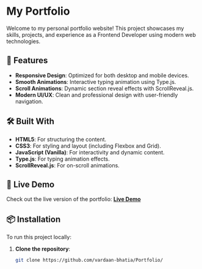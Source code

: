 # My Portfolio

Welcome to my personal portfolio website! This project showcases my skills, projects, and experience as a Frontend Developer using modern web technologies.

## 🚀 Features

- **Responsive Design**: Optimized for both desktop and mobile devices.
- **Smooth Animations**: Interactive typing animation using Type.js.
- **Scroll Animations**: Dynamic section reveal effects with ScrollReveal.js.
- **Modern UI/UX**: Clean and professional design with user-friendly navigation.

## 🛠️ Built With

- **HTML5**: For structuring the content.
- **CSS3**: For styling and layout (including Flexbox and Grid).
- **JavaScript (Vanilla)**: For interactivity and dynamic content.
- **Type.js**: For typing animation effects.
- **ScrollReveal.js**: For on-scroll animations.

## 🔗 Live Demo

Check out the live version of the portfolio: **[Live Demo](https://vardaanbhatia.vercel.app/)**

## 📦 Installation

To run this project locally:

1. **Clone the repository**:
   ```bash
   git clone https://github.com/vardaan-bhatia/Portfolio/
